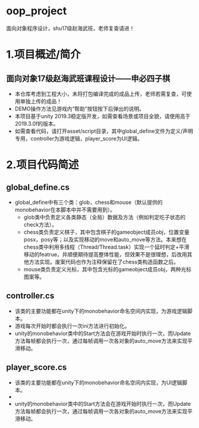 # oop_project
面向对象程序设计，shu17级赵海武班，老师复查请进！

# 1.项目概述/简介
## 面向对象17级赵海武班课程设计——申必四子棋
- 本仓库考虑到工程大小，未将打包编译完成的成品上传，老师若需复查，可使用单独上传的成品！
- DEMO操作方法见游戏内“帮助”按钮按下后弹出的说明。
- 本项目基于unity 2019.3稳定版开发，如需查看场景或项目全貌，请使用高于2019.3.0f的版本。
- 如需查看代码，请打开asset/script目录，其中global_define文件为定义/声明专用，controller为游戏逻辑，player_score为UI逻辑。

# 2.项目代码简述
## global_define.cs
- global_define中有三个类：glob，chess和mouse（默认提供的monobehavior在本脚本中并不需要用到）。
  - glob类中负责定义各类静态（全局）数据及方法（例如判定吃子状态的check方法）。
  - chess类负责定义棋子，其中包含棋子的gameobject成员obj，位置变量posx，posy等；以及实现移动的move和auto_move等方法。本来想在chess类中利用多线程（Thread/Thread.task）实现一个延时判定+平滑移动的featrue，并顺便期待提高整体性能，但效果不是很理想，后改用其他方法实现。废案代码也作为注释保留在了chess类构造函数之后。
  - mouse类负责定义光标，其中包含光标的gameobject成员obj，两种光标图案等。
## controller.cs
- 该类的主要功能都在unity下的monobehavior命名空间内实现，为游戏逻辑脚本。
- 游戏每次开始时都会执行一次ini方法进行初始化。
- unity的monobehavior类中的Start方法会在游戏开始时执行一次，而Update方法每帧都会执行一次，通过每帧调用一次各对象的auto_move方法来实现平滑移动。
## player_score.cs
- 该类的主要功能都在unity下的monobehavior命名空间内实现，为UI逻辑脚本。
- 
- unity的monobehavior类中的Start方法会在游戏开始时执行一次，而Update方法每帧都会执行一次，通过每帧调用一次各对象的auto_move方法来实现平滑移动。
